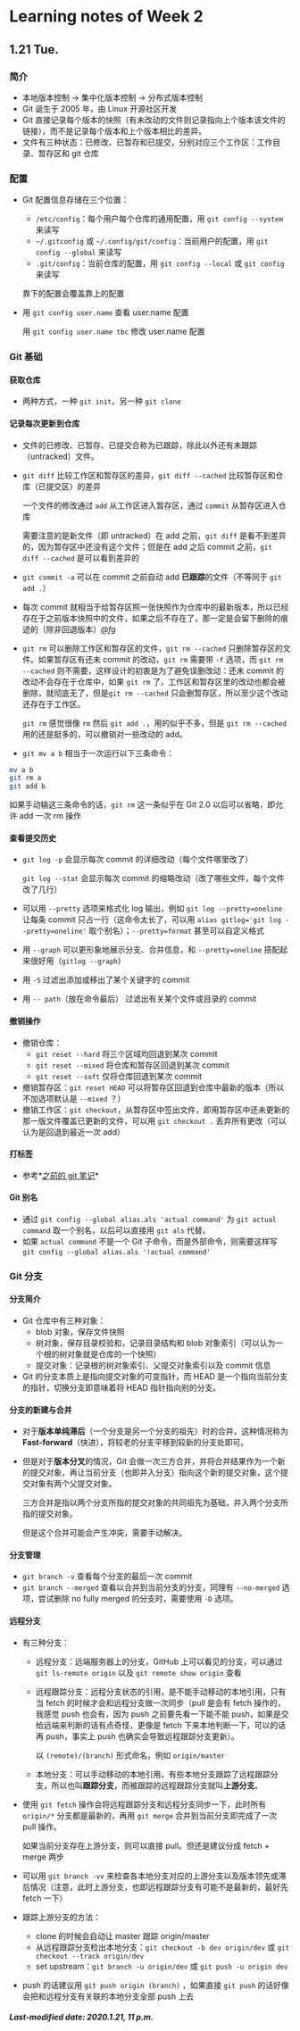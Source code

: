 # Learning notes of Week 2

## 1.21 Tue.

### 简介

+ 本地版本控制 -> 集中化版本控制 -> 分布式版本控制
+ Git 诞生于 2005 年，由 Linux 开源社区开发
+ Git 直接记录每个版本的快照（有未改动的文件则记录指向上个版本该文件的链接），而不是记录每个版本和上个版本相比的差异。
+ 文件有三种状态：已修改、已暂存和已提交，分别对应三个工作区：工作目录、暂存区和 git 仓库

### 配置

+ Git 配置信息存储在三个位置：

  + `/etc/config`：每个用户每个仓库的通用配置，用 `git config --system` 来读写
  + `~/.gitconfig` 或 `~/.config/git/config`：当前用户的配置，用 `git config --global` 来读写
  + `.git/config`：当前仓库的配置，用 `git config --local` 或 `git config` 来读写

  靠下的配置会覆盖靠上的配置

+ 用 `git config user.name` 查看 user.name 配置

  用 `git config user.name tbc` 修改 user.name 配置

### Git 基础

#### 获取仓库

+ 两种方式，一种 `git init`，另一种 `git clone` 

#### 记录每次更新到仓库

+ 文件的已修改、已暂存、已提交合称为已跟踪，除此以外还有未跟踪（untracked）文件。

+ `git diff` 比较工作区和暂存区的差异，`git diff --cached` 比较暂存区和仓库（已提交区）的差异

  一个文件的修改通过 `add` 从工作区进入暂存区，通过 `commit` 从暂存区进入仓库

  需要注意的是新文件（即 untracked）在 add 之前，`git diff` 是看不到差异的，因为暂存区中还没有这个文件；但是在 add 之后 commit 之前，`git diff --cached` 是可以看到差异的

+ `git commit -a` 可以在 commit 之前自动 add **已跟踪**的文件（不等同于 `git add .`）

+ 每次 commit 就相当于给暂存区照一张快照作为仓库中的最新版本，所以已经存在于之前版本快照中的文件，如果之后不存在了，那一定是会留下删除的痕迹的（除非回退版本）*@fg*

+ `git rm` 可以删除工作区和暂存区的文件，`git rm --cached` 只删除暂存区的文件。如果暂存区有还未 commit 的改动，`git rm` 需要带 `-f` 选项，而 `git rm --cached` 则不需要，这样设计的初衷是为了避免误删改动：还未 commit 的改动不会存在于仓库中，如果 `git rm` 了，工作区和暂存区里的改动也都会被删除，就彻底无了，但是`git rm --cached` 只会删暂存区，所以至少这个改动还存在于工作区。

  `git rm` 感觉很像 `rm` 然后 `git add .`，用的似乎不多，但是 `git rm --cached` 用的还是挺多的，可以撤销对一些改动的 add。

+  `git mv a b` 相当于一次运行以下三条命令：

  ```bash
  mv a b
  git rm a
  git add b
  ```

  如果手动输这三条命令的话，`git rm` 这一条似乎在 Git 2.0 以后可以省略，即允许 add 一次 rm 操作

#### 查看提交历史

+ `git log -p` 会显示每次 commit 的详细改动（每个文件哪里改了）

  `git log --stat` 会显示每次 commit 的缩略改动（改了哪些文件，每个文件改了几行）

+ 可以用 `--pretty` 选项来格式化 log 输出，例如 `git log --pretty=oneline` 让每条 commit 只占一行（这命令太长了，可以用 `alias gitlog='git log --pretty=oneline'` 取个别名）；`--pretty=format` 甚至可以自定义格式

+ 用 `--graph` 可以更形象地展示分支、合并信息，和 `--pretty=oneline` 搭配起来很好用（`gitlog --graph`）

+ 用 `-S` 过滤出添加或移出了某个关键字的 commit

+ 用 `-- path`（放在命令最后） 过滤出有关某个文件或目录的 commit

#### 撤销操作

+ 撤销仓库：
  + `git reset --hard` 将三个区域均回退到某次 commit
  + `git reset --mixed` 将仓库和暂存区回退到某次 commit
  + `git reset --soft` 仅将仓库回退到某次 commit
+ 撤销暂存区：`git reset HEAD` 可以将暂存区回退到仓库中最新的版本（所以不加选项默认是 `--mixed` ？）
+ 撤销工作区：`git checkout`，从暂存区中签出文件，即用暂存区中还未更新的那一版文件覆盖已更新的文件，可以用 `git checkout .` 丢弃所有更改（可以认为是回退到最近一次 add）

#### 打标签

+ 参考*[之前的 git 笔记](<https://github.com/Gusabary/SAIL/blob/master/2019-Spring-Semester/Learning-notes/Git.md>)*

#### Git 别名

+ 通过 `git config --global alias.als 'actual command'` 为 `git actual command` 取一个别名，以后可以直接用 `git als` 代替。
+ 如果 `actual command` 不是一个 Git 子命令，而是外部命令，则需要这样写 `git config --global alias.als '!actual command'`

### Git 分支

#### 分支简介

+ Git 仓库中有三种对象：
  + blob 对象，保存文件快照
  + 树对象，保存目录校验和，记录目录结构和 blob 对象索引（可以认为一个根的树对象就是仓库的一个快照）
  + 提交对象：记录根的树对象索引、父提交对象索引以及 commit 信息
+ Git 的分支本质上是指向提交对象的可变指针，而 HEAD 是一个指向当前分支的指针，切换分支即意味着将 HEAD 指针指向别的分支。

#### 分支的新建与合并

+ 对于**版本单纯滞后**（一个分支是另一个分支的祖先）时的合并，这种情况称为 **Fast-forward**（快进），将较老的分支平移到较新的分支处即可。

+ 但是对于**版本分叉**的情况，Git 会做一次三方合并，并将合并结果作为一个新的提交对象，再让当前分支（也即并入分支）指向这个新的提交对象，这个提交对象有两个父提交对象。

  三方合并是指以两个分支所指的提交对象的共同祖先为基础，并入两个分支所指的提交对象。

  但是这个合并可能会产生冲突，需要手动解决。

#### 分支管理

+ `git branch -v` 查看每个分支的最后一次 commit
+ `git branch --merged` 查看以合并到当前分支的分支，同理有 `--no-merged` 选项，尝试删除 no fully merged 的分支时，需要使用 `-D` 选项。

#### 远程分支

+ 有三种分支：

  + 远程分支：远端服务器上的分支，GitHub 上可以看见的分支，可以通过 `git ls-remote origin` 以及 `git remote show origin` 查看

  + 远程跟踪分支：远程分支状态的引用，是不能手动移动的本地引用，只有当 fetch 的时候才会和远程分支做一次同步（pull 是会有 fetch 操作的，我感觉 push 也会有，因为 push 之前要先看一下能不能 push，如果是交给远端来判断的话有点奇怪，更像是 fetch 下来本地判断一下，可以的话再 push，事实上 push 也确实会导致远程跟踪分支更新）。

    以 `(remote)/(branch)` 形式命名，例如 `origin/master` 

  + 本地分支：可以手动移动的本地引用，有些本地分支跟踪了远程跟踪分支，所以也叫**跟踪分支**，而被跟踪的远程跟踪分支就叫**上游分支**。

+ 使用 `git fetch` 操作会将远程跟踪分支和远程分支同步一下，此时所有 `origin/*` 分支都是最新的，再用 `git merge` 合并到当前分支即完成了一次 pull 操作。

  如果当前分支存在上游分支，则可以直接 pull。但还是建议分成 fetch + merge 两步

+ 可以用 `git branch -vv` 来检查各本地分支对应的上游分支以及版本领先或滞后情况（注意，此时上游分支，也即远程跟踪分支有可能不是最新的，最好先 fetch 一下）

+ 跟踪上游分支的方法：

  + clone 的时候会自动让 master 跟踪 origin/master
  + 从远程跟踪分支检出本地分支：`git checkout -b dev origin/dev` 或 `git checkout --track origin/dev`
  + set upstream：`git branch -u origin/dev` 或 `git push -u origin dev`

+ push 的话建议用 `git push origin (branch)` ，如果直接 `git push` 的话好像会把和远程分支有关联的本地分支全部 push 上去

##### Last-modified date: 2020.1.21, 11 p.m.